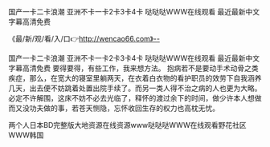 国产一卡二卡浪潮
亚洲不卡一卡2卡3卡4卡
哒哒哒WWW在线观看
最近最新中文字幕高清免费


《最/新/观/看/入/口👉http://wencao66.com》--

国产一卡二卡浪潮
亚洲不卡一卡2卡3卡4卡
哒哒哒WWW在线观看
最近最新中文字幕高清免费
要得要得，有些工作，我来想方法。
抱病若不是要动手术动骨之类疾症，那么，在宽大的寝室里躺两天，在衣着白衣物的看护职员的效劳下自我涵养几天，出去便不妨跳着处置出院手续了。而另一类人得不治之病的人也更为大略。必定不许解围，这床不妨不必去光临了，释怀的渡过余下的时间，做少许本人想做而又没功夫做的事，若苍天恻隐，忘怀收回生存的权力也高枕无忧。





两个人日本BD完整版大地资源在线资源www哒哒哒WWW在线观看野花社区WWW韩国
